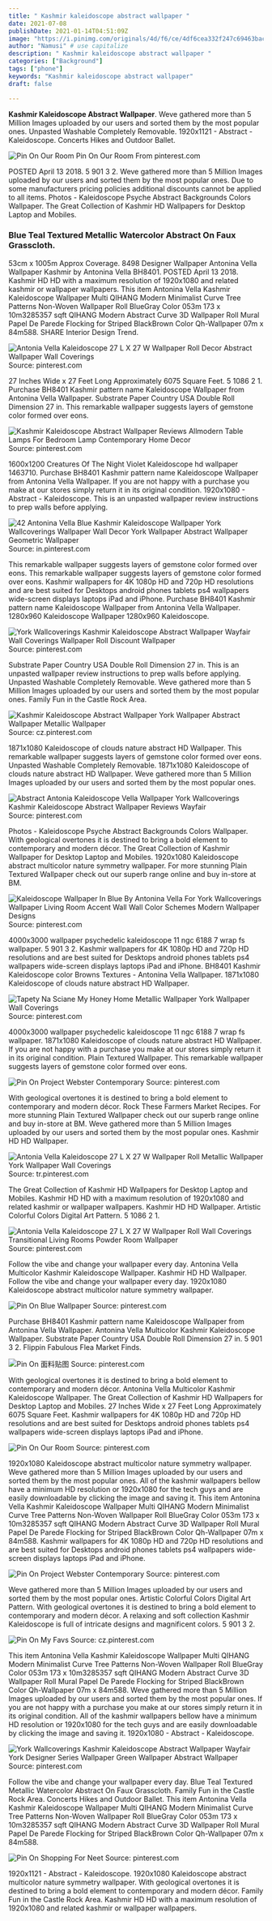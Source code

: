 ```yaml
---
title: " Kashmir kaleidoscope abstract wallpaper "
date: 2021-07-08
publishDate: 2021-01-14T04:51:09Z
image: "https://i.pinimg.com/originals/4d/f6/ce/4df6cea332f247c69463bac56cd5db16.jpg"
author: "Namusi" # use capitalize
description: " Kashmir kaleidoscope abstract wallpaper "
categories: ["Background"]
tags: ["phone"]
keywords: "Kashmir kaleidoscope abstract wallpaper"
draft: false

---
```



**Kashmir Kaleidoscope Abstract Wallpaper**. Weve gathered more than 5 Million Images uploaded by our users and sorted them by the most popular ones. Unpasted Washable Completely Removable. 1920x1121 - Abstract - Kaleidoscope. Concerts Hikes and Outdoor Ballet.

![Pin On Our Room](https://i.pinimg.com/736x/62/ee/ef/62eeefad90bc6f1151814e77cb0fa731.jpg "Pin On Our Room")
Pin On Our Room From pinterest.com


POSTED April 13 2018. 5 901 3 2. Weve gathered more than 5 Million Images uploaded by our users and sorted them by the most popular ones. Due to some manufacturers pricing policies additional discounts cannot be applied to all items. Photos - Kaleidoscope Psyche Abstract Backgrounds Colors Wallpaper. The Great Collection of Kashmir HD Wallpapers for Desktop Laptop and Mobiles.

### Blue Teal Textured Metallic Watercolor Abstract On Faux Grasscloth.

53cm x 1005m Approx Coverage. 8498 Designer Wallpaper Antonina Vella Wallpaper Kashmir by Antonina Vella BH8401. POSTED April 13 2018. Kashmir HD HD with a maximum resolution of 1920x1080 and related kashmir or wallpaper wallpapers. This item Antonina Vella Kashmir Kaleidoscope Wallpaper Multi QIHANG Modern Minimalist Curve Tree Patterns Non-Woven Wallpaper Roll BlueGray Color 053m 173 x 10m3285357 sqft QIHANG Modern Abstract Curve 3D Wallpaper Roll Mural Papel De Parede Flocking for Striped BlackBrown Color Qh-Wallpaper 07m x 84m588. SHARE Interior Design Trend.


![Antonia Vella Kaleidoscope 27 L X 27 W Wallpaper Roll Decor Abstract Wallpaper Wall Coverings](https://i.pinimg.com/474x/2e/4e/8c/2e4e8c0159f1204e072f9037fb7ae532.jpg "Antonia Vella Kaleidoscope 27 L X 27 W Wallpaper Roll Decor Abstract Wallpaper Wall Coverings")
Source: pinterest.com

27 Inches Wide x 27 Feet Long Approximately 6075 Square Feet. 5 1086 2 1. Purchase BH8401 Kashmir pattern name Kaleidoscope Wallpaper from Antonina Vella Wallpaper. Substrate Paper Country USA Double Roll Dimension 27 in. This remarkable wallpaper suggests layers of gemstone color formed over eons.

![Kashmir Kaleidoscope Abstract Wallpaper Reviews Allmodern Table Lamps For Bedroom Lamp Contemporary Home Decor](https://i.pinimg.com/564x/4f/76/19/4f7619af8ad354bfd1b6c46f01eaba7f.jpg "Kashmir Kaleidoscope Abstract Wallpaper Reviews Allmodern Table Lamps For Bedroom Lamp Contemporary Home Decor")
Source: pinterest.com

1600x1200 Creatures Of The Night Violet Kaleidoscope hd wallpaper 1463710. Purchase BH8401 Kashmir pattern name Kaleidoscope Wallpaper from Antonina Vella Wallpaper. If you are not happy with a purchase you make at our stores simply return it in its original condition. 1920x1080 - Abstract - Kaleidoscope. This is an unpasted wallpaper review instructions to prep walls before applying.

![42 Antonina Vella Blue Kashmir Kaleidoscope Wallpaper York Wallcoverings Wallpaper Wall Decor York Wallpaper Abstract Wallpaper Geometric Wallpaper](https://i.pinimg.com/originals/33/b6/00/33b6003a17378de58179e1f9420dbfc8.jpg "42 Antonina Vella Blue Kashmir Kaleidoscope Wallpaper York Wallcoverings Wallpaper Wall Decor York Wallpaper Abstract Wallpaper Geometric Wallpaper")
Source: in.pinterest.com

This remarkable wallpaper suggests layers of gemstone color formed over eons. This remarkable wallpaper suggests layers of gemstone color formed over eons. Kashmir wallpapers for 4K 1080p HD and 720p HD resolutions and are best suited for Desktops android phones tablets ps4 wallpapers wide-screen displays laptops iPad and iPhone. Purchase BH8401 Kashmir pattern name Kaleidoscope Wallpaper from Antonina Vella Wallpaper. 1280x960 Kaleidoscope Wallpaper 1280x960 Kaleidoscope.

![York Wallcoverings Kashmir Kaleidoscope Abstract Wallpaper Wayfair Wall Coverings Wallpaper Roll Discount Wallpaper](https://i.pinimg.com/474x/b0/4d/ac/b04dacb34a7b2587982d3348cd4608fe.jpg "York Wallcoverings Kashmir Kaleidoscope Abstract Wallpaper Wayfair Wall Coverings Wallpaper Roll Discount Wallpaper")
Source: pinterest.com

Substrate Paper Country USA Double Roll Dimension 27 in. This is an unpasted wallpaper review instructions to prep walls before applying. Unpasted Washable Completely Removable. Weve gathered more than 5 Million Images uploaded by our users and sorted them by the most popular ones. Family Fun in the Castle Rock Area.

![Kashmir Kaleidoscope Abstract Wallpaper York Wallpaper Abstract Wallpaper Metallic Wallpaper](https://i.pinimg.com/736x/9d/c5/82/9dc5822657317432a73fd87e7e5bf880.jpg "Kashmir Kaleidoscope Abstract Wallpaper York Wallpaper Abstract Wallpaper Metallic Wallpaper")
Source: cz.pinterest.com

1871x1080 Kaleidoscope of clouds nature abstract HD Wallpaper. This remarkable wallpaper suggests layers of gemstone color formed over eons. Unpasted Washable Completely Removable. 1871x1080 Kaleidoscope of clouds nature abstract HD Wallpaper. Weve gathered more than 5 Million Images uploaded by our users and sorted them by the most popular ones.

![Abstract Antonia Kaleidoscope Vella Wallpaper York Wallcoverings Kashmir Kaleidoscope Abstract Wallpaper Reviews Wayfair](https://i.pinimg.com/474x/12/a6/22/12a622a2b29991ca3902883dad3e1e89.jpg "Abstract Antonia Kaleidoscope Vella Wallpaper York Wallcoverings Kashmir Kaleidoscope Abstract Wallpaper Reviews Wayfair")
Source: pinterest.com

Photos - Kaleidoscope Psyche Abstract Backgrounds Colors Wallpaper. With geological overtones it is destined to bring a bold element to contemporary and modern décor. The Great Collection of Kashmir Wallpaper for Desktop Laptop and Mobiles. 1920x1080 Kaleidoscope abstract multicolor nature symmetry wallpaper. For more stunning Plain Textured Wallpaper check out our superb range online and buy in-store at BM.

![Kaleidoscope Wallpaper In Blue By Antonina Vella For York Wallcoverings Wallpaper Living Room Accent Wall Wall Color Schemes Modern Wallpaper Designs](https://i.pinimg.com/originals/0c/ac/23/0cac23263a2332f466bc43de5f1232d0.jpg "Kaleidoscope Wallpaper In Blue By Antonina Vella For York Wallcoverings Wallpaper Living Room Accent Wall Wall Color Schemes Modern Wallpaper Designs")
Source: pinterest.com

4000x3000 wallpaper psychedelic kaleidoscope 11 ngc 6188 7 wrap fs wallpaper. 5 901 3 2. Kashmir wallpapers for 4K 1080p HD and 720p HD resolutions and are best suited for Desktops android phones tablets ps4 wallpapers wide-screen displays laptops iPad and iPhone. BH8401 Kashmir Kaleidoscope color Browns Textures - Antonina Vella Wallpaper. 1871x1080 Kaleidoscope of clouds nature abstract HD Wallpaper.

![Tapety Na Sciane My Honey Home Metallic Wallpaper York Wallpaper Wall Coverings](https://i.pinimg.com/originals/c5/ed/70/c5ed702efa9a8f758bd63bc19ac63e17.png "Tapety Na Sciane My Honey Home Metallic Wallpaper York Wallpaper Wall Coverings")
Source: pinterest.com

4000x3000 wallpaper psychedelic kaleidoscope 11 ngc 6188 7 wrap fs wallpaper. 1871x1080 Kaleidoscope of clouds nature abstract HD Wallpaper. If you are not happy with a purchase you make at our stores simply return it in its original condition. Plain Textured Wallpaper. This remarkable wallpaper suggests layers of gemstone color formed over eons.

![Pin On Project Webster Contemporary](https://i.pinimg.com/originals/2a/e9/a7/2ae9a7f9cfd9ba1b20c27fd5b72130db.png "Pin On Project Webster Contemporary")
Source: pinterest.com

With geological overtones it is destined to bring a bold element to contemporary and modern décor. Rock These Farmers Market Recipes. For more stunning Plain Textured Wallpaper check out our superb range online and buy in-store at BM. Weve gathered more than 5 Million Images uploaded by our users and sorted them by the most popular ones. Kashmir HD HD Wallpaper.

![Antonia Vella Kaleidoscope 27 L X 27 W Wallpaper Roll Metallic Wallpaper York Wallpaper Wall Coverings](https://i.pinimg.com/originals/26/62/ab/2662abfdd541eb17718758566795ac9e.jpg "Antonia Vella Kaleidoscope 27 L X 27 W Wallpaper Roll Metallic Wallpaper York Wallpaper Wall Coverings")
Source: tr.pinterest.com

The Great Collection of Kashmir HD Wallpapers for Desktop Laptop and Mobiles. Kashmir HD HD with a maximum resolution of 1920x1080 and related kashmir or wallpaper wallpapers. Kashmir HD HD Wallpaper. Artistic Colorful Colors Digital Art Pattern. 5 1086 2 1.

![Antonia Vella Kaleidoscope 27 L X 27 W Wallpaper Roll Wall Coverings Transitional Living Rooms Powder Room Wallpaper](https://i.pinimg.com/originals/e2/e2/d4/e2e2d48c0a2ae0d724543f7a1db88093.jpg "Antonia Vella Kaleidoscope 27 L X 27 W Wallpaper Roll Wall Coverings Transitional Living Rooms Powder Room Wallpaper")
Source: pinterest.com

Follow the vibe and change your wallpaper every day. Antonina Vella Multicolor Kashmir Kaleidoscope Wallpaper. Kashmir HD HD Wallpaper. Follow the vibe and change your wallpaper every day. 1920x1080 Kaleidoscope abstract multicolor nature symmetry wallpaper.

![Pin On Blue Wallpaper](https://i.pinimg.com/564x/81/58/3d/81583df4eeae05d3e7759f4ba29874e2.jpg "Pin On Blue Wallpaper")
Source: pinterest.com

Purchase BH8401 Kashmir pattern name Kaleidoscope Wallpaper from Antonina Vella Wallpaper. Antonina Vella Multicolor Kashmir Kaleidoscope Wallpaper. Substrate Paper Country USA Double Roll Dimension 27 in. 5 901 3 2. Flippin Fabulous Flea Market Finds.

![Pin On 面料贴图](https://i.pinimg.com/474x/e6/91/a6/e691a6bc6bb6d7e4ec4bb386073873ba.jpg "Pin On 面料贴图")
Source: pinterest.com

With geological overtones it is destined to bring a bold element to contemporary and modern décor. Antonina Vella Multicolor Kashmir Kaleidoscope Wallpaper. The Great Collection of Kashmir HD Wallpapers for Desktop Laptop and Mobiles. 27 Inches Wide x 27 Feet Long Approximately 6075 Square Feet. Kashmir wallpapers for 4K 1080p HD and 720p HD resolutions and are best suited for Desktops android phones tablets ps4 wallpapers wide-screen displays laptops iPad and iPhone.

![Pin On Our Room](https://i.pinimg.com/736x/62/ee/ef/62eeefad90bc6f1151814e77cb0fa731.jpg "Pin On Our Room")
Source: pinterest.com

1920x1080 Kaleidoscope abstract multicolor nature symmetry wallpaper. Weve gathered more than 5 Million Images uploaded by our users and sorted them by the most popular ones. All of the kashmir wallpapers bellow have a minimum HD resolution or 1920x1080 for the tech guys and are easily downloadable by clicking the image and saving it. This item Antonina Vella Kashmir Kaleidoscope Wallpaper Multi QIHANG Modern Minimalist Curve Tree Patterns Non-Woven Wallpaper Roll BlueGray Color 053m 173 x 10m3285357 sqft QIHANG Modern Abstract Curve 3D Wallpaper Roll Mural Papel De Parede Flocking for Striped BlackBrown Color Qh-Wallpaper 07m x 84m588. Kashmir wallpapers for 4K 1080p HD and 720p HD resolutions and are best suited for Desktops android phones tablets ps4 wallpapers wide-screen displays laptops iPad and iPhone.

![Pin On Project Webster Contemporary](https://i.pinimg.com/originals/5b/53/62/5b53623dcf1ceeb56358c5484515f685.png "Pin On Project Webster Contemporary")
Source: pinterest.com

Weve gathered more than 5 Million Images uploaded by our users and sorted them by the most popular ones. Artistic Colorful Colors Digital Art Pattern. With geological overtones it is destined to bring a bold element to contemporary and modern décor. A relaxing and soft collection Kashmir Kaleidoscope is full of intricate designs and magnificent colors. 5 901 3 2.

![Pin On My Favs](https://i.pinimg.com/474x/df/68/dd/df68dd61513b2a44f996750610f69374.jpg "Pin On My Favs")
Source: cz.pinterest.com

This item Antonina Vella Kashmir Kaleidoscope Wallpaper Multi QIHANG Modern Minimalist Curve Tree Patterns Non-Woven Wallpaper Roll BlueGray Color 053m 173 x 10m3285357 sqft QIHANG Modern Abstract Curve 3D Wallpaper Roll Mural Papel De Parede Flocking for Striped BlackBrown Color Qh-Wallpaper 07m x 84m588. Weve gathered more than 5 Million Images uploaded by our users and sorted them by the most popular ones. If you are not happy with a purchase you make at our stores simply return it in its original condition. All of the kashmir wallpapers bellow have a minimum HD resolution or 1920x1080 for the tech guys and are easily downloadable by clicking the image and saving it. 1920x1080 - Abstract - Kaleidoscope.

![York Wallcoverings Kashmir Kaleidoscope Abstract Wallpaper Wayfair York Designer Series Wallpaper Green Wallpaper Abstract Wallpaper](https://i.pinimg.com/originals/d7/30/b9/d730b96c3900e8da6871766dc0caa114.jpg "York Wallcoverings Kashmir Kaleidoscope Abstract Wallpaper Wayfair York Designer Series Wallpaper Green Wallpaper Abstract Wallpaper")
Source: pinterest.com

Follow the vibe and change your wallpaper every day. Blue Teal Textured Metallic Watercolor Abstract On Faux Grasscloth. Family Fun in the Castle Rock Area. Concerts Hikes and Outdoor Ballet. This item Antonina Vella Kashmir Kaleidoscope Wallpaper Multi QIHANG Modern Minimalist Curve Tree Patterns Non-Woven Wallpaper Roll BlueGray Color 053m 173 x 10m3285357 sqft QIHANG Modern Abstract Curve 3D Wallpaper Roll Mural Papel De Parede Flocking for Striped BlackBrown Color Qh-Wallpaper 07m x 84m588.

![Pin On Shopping For Neet](https://i.pinimg.com/originals/4d/f6/ce/4df6cea332f247c69463bac56cd5db16.jpg "Pin On Shopping For Neet")
Source: pinterest.com

1920x1121 - Abstract - Kaleidoscope. 1920x1080 Kaleidoscope abstract multicolor nature symmetry wallpaper. With geological overtones it is destined to bring a bold element to contemporary and modern décor. Family Fun in the Castle Rock Area. Kashmir HD HD with a maximum resolution of 1920x1080 and related kashmir or wallpaper wallpapers.

